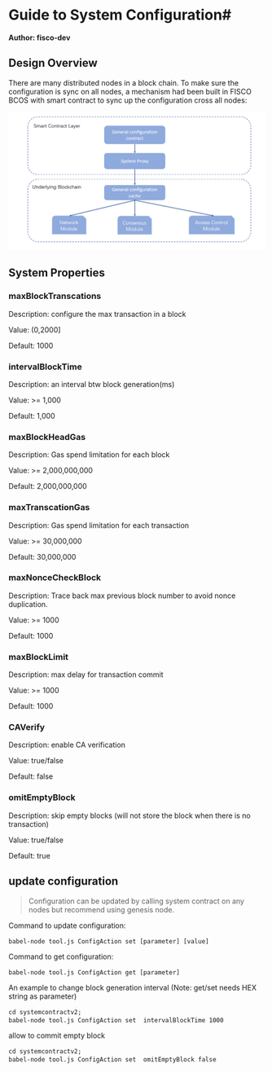 # Guide to System Configuration#
**Author: fisco-dev**   
## Design Overview ##

There are many distributed nodes in a block chain. To make sure the configuration is sync on all nodes, a mechanism had been built in FISCO BCOS with smart contract to sync up the configuration cross all nodes:

![reference](./assets/sys_para.png)

## System Properties ##
### maxBlockTranscations ###
Description: configure the max transaction in a block

Value: (0,2000]

Default: 1000

### intervalBlockTime ###
Description: an interval btw block generation(ms)

Value: >= 1,000

Default: 1,000

### maxBlockHeadGas ###
Description: Gas spend limitation for each block

Value: >= 2,000,000,000

Default: 2,000,000,000

### maxTranscationGas ###
Description: Gas spend limitation for each transaction

Value: >= 30,000,000

Default: 30,000,000

### maxNonceCheckBlock ###
Description: Trace back max previous block number to avoid nonce duplication.

Value: >= 1000

Default: 1000

### maxBlockLimit ###
Description: max delay for transaction commit

Value: >= 1000

Default: 1000

### CAVerify ###
Description: enable CA verification 

Value: true/false

Default: false

### omitEmptyBlock ###
Description: skip empty blocks (will not store the block when there is no transaction)

Value: true/false

Default: true

## update configuration ##

> Configuration can be updated by calling system contract on any nodes but recommend using genesis node.

Command to update configuration: 

    babel-node tool.js ConfigAction set [parameter] [value]

Command to get configuration: 

    babel-node tool.js ConfigAction get [parameter]

An example to change block generation interval (Note: get/set needs HEX string as parameter)

    cd systemcontractv2;
    babel-node tool.js ConfigAction set  intervalBlockTime 1000

allow to commit empty block

    cd systemcontractv2;
    babel-node tool.js ConfigAction set  omitEmptyBlock false
